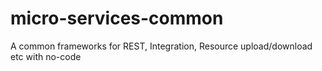 # micro-services-common
A common frameworks for REST, Integration, Resource upload/download etc with no-code

